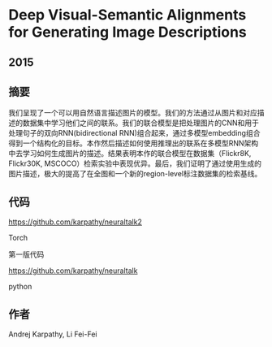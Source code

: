 # Deep Visual-Semantic Alignments for Generating Image Descriptions

## 2015

## 摘要

我们呈现了一个可以用自然语言描述图片的模型。我们的方法通过从图片和对应描述的数据集中学习他们之间的联系。我们的联合模型是把处理图片的CNN和用于处理句子的双向RNN(bidirectional RNN)组合起来，通过多模型embedding组合得到一个结构化的目标。本作然后描述如何使用推理出的联系在多模型RNN架构中去学习如何生成图片的描述。结果表明本作的联合模型在数据集（Flickr8K, Flickr30K, MSCOCO）检索实验中表现优异。最后，我们证明了通过使用生成的图片描述，极大的提高了在全图和一个新的region-level标注数据集的检索基线。

## 代码

<https://github.com/karpathy/neuraltalk2>

Torch

第一版代码

<https://github.com/karpathy/neuraltalk>

python


## 作者

Andrej Karpathy, Li Fei-Fei
